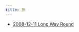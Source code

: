 ```yaml
---
title: 旅
---
```



- [2008-12-11 Long Way Round](./../../d/2008/12/11/【TV】Long_Way_Round.md)




